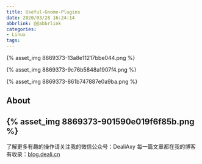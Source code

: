```yaml
---
title: Useful-Gnome-Plugins
date: 2020/03/28 16:24:14
abbrlink: @@abbrlink
categories:
- Linux
tags:
---
```

{% asset_img 8869373-13a8e11217bbe044.png %}

{% asset_img 8869373-9c76b5848a1907f4.png %}

{% asset_img 8869373-861b747887e0a9ba.png %}


## About
{% asset_img 8869373-901590e019f6f85b.png %}
---------------
了解更多有趣的操作请关注我的微信公众号：DealiAxy
每一篇文章都在我的博客有收录：[blog.deali.cn](http://blog.deali.cn)
